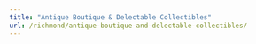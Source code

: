 ```yaml
---
title: "Antique Boutique & Delectable Collectibles"
url: /richmond/antique-boutique-and-delectable-collectibles/
---
```

